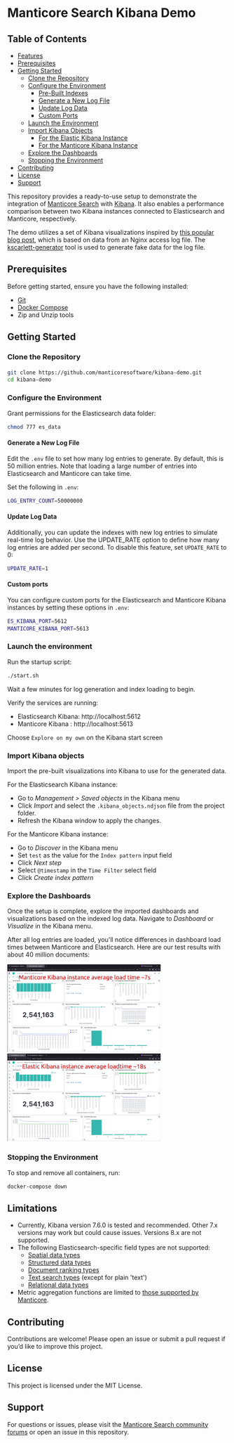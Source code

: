 # Manticore Search Kibana Demo

## Table of Contents

- [Features](#features)
- [Prerequisites](#prerequisites)
- [Getting Started](#getting-started)
  - [Clone the Repository](#clone-the-repository)
  - [Configure the Environment](#configure-the-environment)
    - [Pre-Built Indexes](#pre-built-indexes)
    - [Generate a New Log File](#generate-a-new-log-file)
    - [Update Log Data](#update-log-data)
    - [Custom Ports](#custom-ports)
  - [Launch the Environment](#launch-the-environment)
  - [Import Kibana Objects](#import-kibana-objects)
    - [For the Elastic Kibana Instance](#for-the-elastic-kibana-instance)
    - [For the Manticore Kibana Instance](#for-the-manticore-kibana-instance)
  - [Explore the Dashboards](#explore-the-dashboards)
  - [Stopping the Environment](#stopping-the-environment)
- [Contributing](#contributing)
- [License](#license)
- [Support](#support)

This repository provides a ready-to-use setup to demonstrate the integration of [Manticore Search](https://manticoresearch.com/) with [Kibana](https://www.elastic.co/kibana). It also enables a performance comparison between two Kibana instances connected to Elasticsearch and Manticore, respectively. 

The demo utilizes a set of Kibana visualizations inspired by [this popular blog post](https://ruan.dev/blog/2019/04/02/setup-kibana-dashboards-for-nginx-log-data-to-understand-the-behavior), which is based on data from an Nginx access log file. The [kscarlett-generator](https://github.com/kscarlett/nginx-log-generator) tool is used to generate fake data for the log file.

## Prerequisites

Before getting started, ensure you have the following installed:

- [Git](https://git-scm.com/)
- [Docker Compose](https://docs.docker.com/compose/)
- Zip and Unzip tools

## Getting Started

### Clone the Repository

```bash
git clone https://github.com/manticoresoftware/kibana-demo.git
cd kibana-demo
```

### Configure the Environment

Grant permissions for the Elasticsearch data folder:
```bash
chmod 777 es_data
```


#### Generate a New Log File

Edit the `.env` file to set how many log entries to generate. By default, this is 50 million entries.
Note that loading a large number of entries into Elasticsearch and Manticore can take time.

Set the following in `.env`:

```bash
LOG_ENTRY_COUNT=50000000
```

#### Update Log Data

Additionally, you can update the indexes with new log entries to simulate real-time log behavior. Use the UPDATE_RATE option to define how many log entries are added per second. To disable this feature, set `UPDATE_RATE` to 0:

```bash
UPDATE_RATE=1
```

#### Custom ports

You can configure custom ports for the Elasticsearch and Manticore Kibana instances by setting these options in `.env`:

```bash
ES_KIBANA_PORT=5612
MANTICORE_KIBANA_PORT=5613
```

### Launch the environment

Run the startup script:

```bash
./start.sh
```

Wait a few minutes for log generation and index loading to begin.

Verify the services are running:
- Elasticsearch Kibana: http://localhost:5612
- Manticore Kibana : http://localhost:5613

Choose `Explore on my own` on the Kibana start screen

### Import Kibana objects

Import the pre-built visualizations into Kibana to use for the generated data.

For the Elasticsearch Kibana instance:

- Go to *Management > Saved objects* in the Kibana menu
- Click *Import* and select the `.kibana_objects.ndjson` file from the project folder.
- Refresh the Kibana window to apply the changes.


For the Manticore Kibana instance:

- Go to *Discover* in the Kibana menu
- Set `test` as the value for the `Index pattern` input field
- Click *Next step*
- Select `@timestamp` in the `Time Filter` select field
- Click *Create index pattern*


### Explore the Dashboards

Once the setup is complete, explore the imported dashboards and visualizations based on the indexed log data. Navigate to *Dashboard* or *Visualize* in the Kibana menu.

After all log entries are loaded, you'll notice differences in dashboard load times between Manticore and Elasticsearch.
Here are our test results with about 40 million documents:  

<img src="manticore1.png" alt="manticore" width="350" height="200" /> <img height="200" hspace="20"/> <img src="elastic1.png" alt="elastic" width="350" height="200" />

### Stopping the Environment

To stop and remove all containers, run:

```bash
docker-compose down
```

## Limitations

- Currently, Kibana version 7.6.0 is tested and recommended. Other 7.x versions may work but could cause issues. Versions 8.x are not supported.
- The following Elasticsearch-specific field types are not supported:
  - [Spatial data types](https://www.elastic.co/guide/en/elasticsearch/reference/current/mapping-types.html#spatial_datatypes)
  - [Structured data types](https://www.elastic.co/guide/en/elasticsearch/reference/current/mapping-types.html#structured-data-types)
  - [Document ranking types](https://www.elastic.co/guide/en/elasticsearch/reference/current/mapping-types.html#document-ranking-types)
  - [Text search types](https://www.elastic.co/guide/en/elasticsearch/reference/current/mapping-types.html#text-search-types) (except for plain 'text')
  - [Relational data types](https://www.elastic.co/guide/en/elasticsearch/reference/current/mapping-types.html#object-types)
- Metric aggregation functions are limited to [those supported by Manticore](../Searching/Grouping.md#Aggregation-functions).
 

## Contributing

Contributions are welcome! Please open an issue or submit a pull request if you’d like to improve this project.

## License

This project is licensed under the MIT License.

## Support

For questions or issues, please visit the [Manticore Search community forums](https://forum.manticoresearch.com/) or open an issue in this repository.

